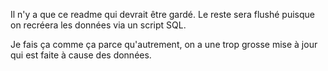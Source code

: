 Il n'y a que ce readme qui devrait être gardé. Le reste sera flushé puisque on recréera les données via un script SQL.

Je fais ça comme ça parce qu'autrement, on a une trop grosse mise à jour qui est faite à cause des données.